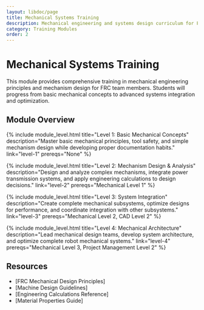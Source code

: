 ```yaml
---
layout: libdoc/page
title: Mechanical Systems Training
description: Mechanical engineering and systems design curriculum for FRC teams
category: Training Modules
order: 2
---
```


# Mechanical Systems Training

This module provides comprehensive training in mechanical engineering principles and mechanism design for FRC team members. Students will progress from basic mechanical concepts to advanced systems integration and optimization.

## Module Overview

{% include module_level.html 
  title="Level 1: Basic Mechanical Concepts"
  description="Master basic mechanical principles, tool safety, and simple mechanism design while developing proper documentation habits."
  link="level-1"
  prereqs="None" %}

{% include module_level.html 
  title="Level 2: Mechanism Design & Analysis"
  description="Design and analyze complex mechanisms, integrate power transmission systems, and apply engineering calculations to design decisions."
  link="level-2"
  prereqs="Mechanical Level 1" %}

{% include module_level.html 
  title="Level 3: System Integration"
  description="Create complete mechanical subsystems, optimize designs for performance, and coordinate integration with other subsystems."
  link="level-3"
  prereqs="Mechanical Level 2, CAD Level 2" %}

{% include module_level.html 
  title="Level 4: Mechanical Architecture"
  description="Lead mechanical design teams, develop system architecture, and optimize complete robot mechanical systems."
  link="level-4"
  prereqs="Mechanical Level 3, Project Management Level 2" %}

## Resources
- [FRC Mechanical Design Principles]
- [Machine Design Guidelines]
- [Engineering Calculations Reference]
- [Material Properties Guide]
